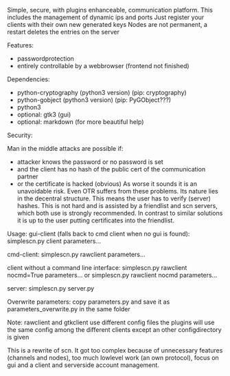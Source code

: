 Simple, secure, with plugins enhanceable, communication platform.
This includes the management of dynamic ips and ports
Just register your clients with their own new generated keys
Nodes are not permanent, a restart deletes the entries on the server

Features:
* passwordprotection
* entirely controllable by a webbrowser (frontend not finished)

Dependencies:
* python-cryptography (python3 version) (pip: cryptography)
* python-gobject (python3 version) (pip: PyGObject???)
* python3
* optional: gtk3 (gui)
* optional: markdown (for more beautiful help)

Security:

Man in the middle attacks are possible if:
* attacker knows the password or no password is set
* and the client has no hash of the public cert of the communication partner
* or the certificate is hacked (obvious)
As worse it sounds it is an unavoidable risk. Even OTR suffers from these problems.
Its nature lies in the decentral structure.
This means the user has to verify (server) hashes. This is not hard and is assisted by a friendlist and scn servers, which both use is strongly recommended.
In contrast to similar solutions it is up to the user putting certificates into the friendlist.

Usage:
gui-client (falls back to cmd client when no gui is found):
simplescn.py client parameters...

cmd-client:
simplescn.py rawclient parameters...

client without a command line interface:
simplescn.py rawclient nocmd=True parameters...
or
simplescn.py rawclient nocmd parameters...

server:
simplescn.py server.py


Overwrite parameters:
copy parameters.py and save it as parameters_overwrite.py in the same folder



Note:
rawclient and gtkclient use different config files
the plugins will use the same config among the different clients except an other configdirectory is given

This is a rewrite of scn.
It got too complex because of unnecessary features (channels and nodes), too much lowlevel work (an own protocol), focus on gui and a client and serverside account management.


